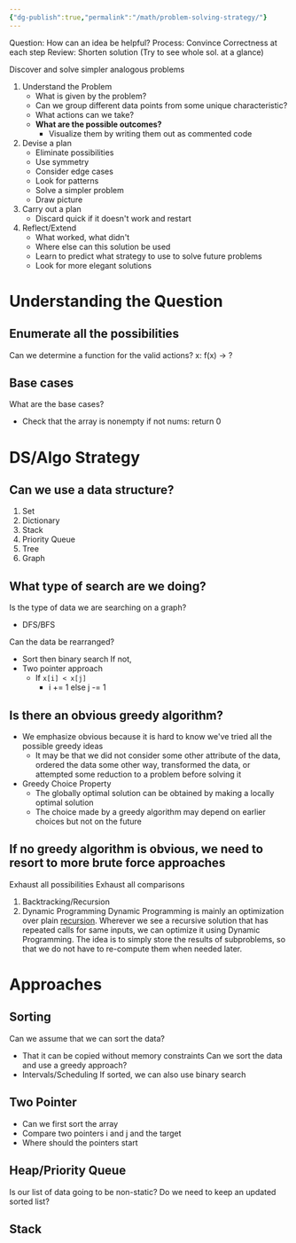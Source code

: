 ```yaml
---
{"dg-publish":true,"permalink":"/math/problem-solving-strategy/"}
---
```


Question: How can an idea be helpful?
Process: Convince Correctness at each step
Review: Shorten solution (Try to see whole sol. at a glance)

Discover and solve simpler analogous problems 

1. Understand the Problem
	- What is given by the problem? 
	- Can we group different data points from some unique characteristic?
	- What actions can we take?
	- **What are the possible outcomes?**
		- Visualize them by writing them out as commented code
1. Devise a plan
	- Eliminate possibilities
	- Use symmetry
	- Consider edge cases
	- Look for patterns
	- Solve a simpler problem
	- Draw picture
2. Carry out a plan
	- Discard quick if it doesn't work and restart
3. Reflect/Extend
	- What worked, what didn't
	- Where else can this solution be used
	- Learn to predict what strategy to use to solve future problems
	- Look for more elegant solutions

# Understanding the Question
## Enumerate all the possibilities
Can we determine a function for the valid actions?
x: f(x) -> ?


## Base cases
What are the base cases?
- Check that the array is nonempty
if not nums:
	return 0



# DS/Algo Strategy
## Can we use a data structure?
1. Set
2. Dictionary
3. Stack
4. Priority Queue
5. Tree
6. Graph

## What type of search are we doing?

Is the type of data we are searching on a graph?
- DFS/BFS

Can the data be rearranged?
- Sort then binary search
If not, 
- Two pointer approach
	- If `x[i] < x[j]` 
		- i += 1 else j -= 1



## Is there an obvious greedy algorithm?
- We emphasize obvious because it is hard to know we've tried all the possible greedy ideas
	- It may be that we did not consider some other attribute of the data, ordered the data some other way, transformed the data, or attempted some reduction to a problem before solving it
- Greedy Choice Property
	- The globally optimal solution can be obtained by making a locally optimal solution
	- The choice made by a greedy algorithm may depend on earlier choices but not on the future

## If no greedy algorithm is obvious, we need to resort to more brute force approaches
Exhaust all possibilities
Exhaust all comparisons

1. Backtracking/Recursion
2. Dynamic Programming
		Dynamic Programming is mainly an optimization over plain [recursion](https://www.geeksforgeeks.org/recursion/). Wherever we see a recursive solution that has repeated calls for same inputs, we can optimize it using Dynamic Programming. The idea is to simply store the results of subproblems, so that we do not have to re-compute them when needed later.
	


# Approaches
## Sorting
Can we assume that we can sort the data?
- That it can be copied without memory constraints
Can we sort the data and use a greedy approach?
- Intervals/Scheduling
If sorted, we can also use binary search

## Two Pointer
- Can we first sort the array
- Compare two pointers i and j and the target
- Where should the pointers start

## Heap/Priority Queue
Is our list of data going to be non-static?
Do we need to keep an updated sorted list?

## Stack




